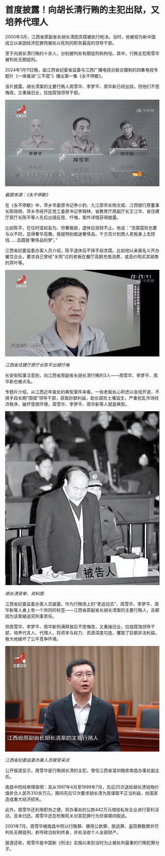 # 首度披露！向胡长清行贿的主犯出狱，又培养代理人

2000年3月，江西省原副省长胡长清因贪腐被执行枪决。当时，他被视为新中国成立以来因经济犯罪而被处以死刑的职务最高的领导干部。

至于向胡长清行贿的十余人，分别被判处有期徒刑和拘役。其中，行贿主犯周雪华被判处无期徒刑。

2024年1月11日晚，由江西省纪委省监委与江西广播电视台联合摄制的四集电视专题片《一体推进“三不腐”》播出第一集《永不停歇》。

该片披露，胡长清案的主要行贿人周雪华、李梦平、周华新已经出狱，但他们不思悔改，又重操旧业，拉拢腐蚀领导干部。

![fa8b4d4618002c042cac6846148a939f.jpg](https://raw.githubusercontent.com/qqhsx/qqnews_image/main/2024/01/11/首度披露！向胡长清行贿的主犯出狱，又培养代理人/fa8b4d4618002c042cac6846148a939f.jpg)

_截图来源：《永不停歇》_

在《永不停歇》中，萍乡市委原书记李小豹、九江原市长杨文斌、江西银行原董事长陈晓明、萍乡市经开区党工委原书记李锦林、省教育厅原副厅长王江华、省住建厅原厅长陈平等人先后出镜反思、忏悔，案件详情获得披露。

比如陈平，在位时滥权妄为、穷奢极欲，退休后敛财不止。他说：“贪腐腐败也要与众不同，显得奢华高雅，我就特别痴迷奢侈品，千方百计到商人老板身上去捞钱……去圆我‘奢侈品的梦’。”

江西省纪委监委办案人员介绍，陈平退休后不择手段贪腐。比如他以亲属名义开办餐饮企业，要求自己曾经“关照”过的老板在餐厅高额充值消费，或高价购买其销售的茶叶等。

![7b5cc27e6e8bd5bddbe5e61103a3c50b.jpg](https://raw.githubusercontent.com/qqhsx/qqnews_image/main/2024/01/11/首度披露！向胡长清行贿的主犯出狱，又培养代理人/7b5cc27e6e8bd5bddbe5e61103a3c50b.jpg)

 _江西省住建厅原厅长陈平出镜忏悔_

长安街知事注意到，向江西省原副省长胡长清行贿的3人——周雪华、李梦平、周华新也被点名。

专题片介绍，从江西近年查处的典型案件来看，一些老板处心积虑以金钱开道，不择手段长期“围猎”领导干部，获取巨额利益，助长腐败土壤滋生，严重扰乱市场经济秩序，破坏营商环境，周雪华、李梦平、周华新等人就是典型。

![ddcadb4d470498de51e9753462efcf8d.jpg](https://raw.githubusercontent.com/qqhsx/qqnews_image/main/2024/01/11/首度披露！向胡长清行贿的主犯出狱，又培养代理人/ddcadb4d470498de51e9753462efcf8d.jpg)

_胡长清受审，资料图_

江西省纪委监委办案人员披露，作为行贿场上的“老运动员”，周雪华、李梦平、周华新等人身上有一个共同的标签——江西省原副省长胡长清案的主要行贿人，且都因为该案被追究刑事责任。

但周雪华、李梦平、周华新刑满释放后不思悔改，又重操旧业，拉拢腐蚀领导干部，培养代言人、代理人，将资本与权力、资源深度勾连，攫取了巨额非法利益，极大地破坏了公平竞争环境。

![7de1e1e8758147abe917d73bbc2cc9e7.jpg](https://raw.githubusercontent.com/qqhsx/qqnews_image/main/2024/01/11/首度披露！向胡长清行贿的主犯出狱，又培养代理人/7de1e1e8758147abe917d73bbc2cc9e7.jpg)

_江西省纪委监委办案人员接受采访_

公开报道显示，周雪华是行贿胡长清的主犯，曾任江西省温圳粮库南昌办事处副主任。

南昌中院经审理查明：其从1997年4月至1999年7月，先后25次送给胡长清钱物价值折合人民币310余万元，期间先后12次要求胡长清为其谋取不正当利益，给国家造成重大经济损失。

此外，周雪华还利用职务之便，将办事处的公款442万元借给私有企业进行营利活动，且未归还。周雪华还在检察机关对其犯罪行为侦查期间脱逃。

2001年7月，周雪华被南昌中院以行贿罪、挪用公款罪、脱逃罪、盗窃罪数罪并罚判处无期徒刑，剥夺政治权利终身，并处没收个人全部财产。

报道还称，周雪华是中国新《刑法》实施以来到当时为止被处刑最重的行贿犯罪分子。

